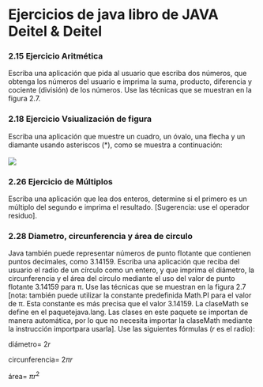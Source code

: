 # Ejercicios de java libro de JAVA Deitel & Deitel
### 2.15 Ejercicio Aritmética
Escriba una aplicación que pida al usuario que escriba dos números, que obtenga los números del usuario e imprima la suma, producto, diferencia y cociente (división) de los números. Use las técnicas que se muestran en la figura 2.7.

### 2.18 Ejercicio Vsiualización de figura
Escriba una aplicación que muestre un cuadro, un óvalo, una flecha y un diamante usando asteriscos (*), como se muestra a continuación:
<br/>
<br/>
<img src="https://i.imgur.com/mK0dF8U.png">

### 2.26 Ejercicio de Múltiplos
Escriba una aplicación que lea dos enteros, determine si el primero es un múltiplo del segundo e imprima el resultado. [Sugerencia: use el operador residuo].

### 2.28 Diametro, circunferencia y área de circulo
Java también puede representar números de punto flotante que contienen puntos decimales, como 3.14159. Escriba una aplicación que reciba del usuario el radio de un círculo como un entero, y que imprima el diámetro, la circunferencia y el área del círculo mediante el uso del valor de punto flotante 3.14159 para π. Use las técnicas que se muestran en la figura 2.7 [nota: también puede utilizar la constante predefinida Math.PI para el valor de π. Esta constante es más precisa que el valor 3.14159. La claseMath se define en el paquetejava.lang. Las clases en este paquete se importan de manera automática, por lo que no necesita importar la claseMath mediante la instrucción importpara usarla]. Use las siguientes fórmulas ($r$ es el radio):

diámetro= $2r$

circunferencia= $2πr$

área= $π r^2$
